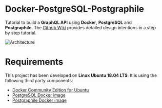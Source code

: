 # Docker-PostgreSQL-Postgraphile
Tutorial to build a **GraphQL API** using **Docker**, **PostgreSQL** and **Postgraphile**. The [Github Wiki](https://github.com/alexisrolland/docker-postgresql-postgraphile/wiki/Docker-PostgreSQL-Postgraphile-Tutorial) provides detailed design intentions in a step by step tutorial.

![Architecture](https://github.com/alexisrolland/docker-postgresql-postgraphile/blob/master/doc/architecture.png)

# Requirements
This project has been developed on **Linux Ubuntu 18.04 LTS**. It is using the following third party components:
* [Docker Community Edition for Ubuntu](https://www.docker.com/docker-ubuntu)
* [PostgreSQL Docker image](https://hub.docker.com/_/postgres/)
* [Postgraphile Docker image](https://hub.docker.com/r/graphile/postgraphile/)

